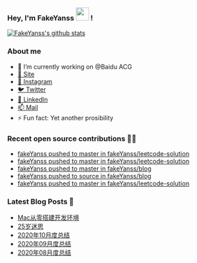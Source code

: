 ### Hey, I'm FakeYanss <img src="https://media.giphy.com/media/hvRJCLFzcasrR4ia7z/giphy.gif" width="30px"> !

[![FakeYanss's github stats](https://github-readme-stats.vercel.app/api?username=fakeyanss)](https://github.com/fakeyanss)

### About me
- 🔭 I’m currently working on @Baidu ACG
- [🦓 Site](https://foreti.me)
- [📸 Instagram](https://www.instagram.com/fakeyanss/)
- [🐦 Twitter](https://twitter.com/fakeYanss)
- [💼 LinkedIn](https://www.linkedin.com/in/foretime) 
- [📫 Mail](mailto:yanshisangc@gmail.com)
- ⚡ Fun fact: Yet another prosibility

### Recent open source contributions 👨‍💻

<!-- GITHUB:START -->
- [fakeYanss pushed to master in fakeYanss/leetcode-solution](https://github.com/fakeYanss/leetcode-solution/compare/2fb2a8790f...534de5402d)
- [fakeYanss pushed to master in fakeYanss/leetcode-solution](https://github.com/fakeYanss/leetcode-solution/compare/efa552e890...2fb2a8790f)
- [fakeYanss pushed to master in fakeYanss/blog](https://github.com/fakeYanss/blog/compare/a9086ba6cd...b145a4be89)
- [fakeYanss pushed to source in fakeYanss/blog](https://github.com/fakeYanss/blog/compare/1792ce112f...2553080074)
- [fakeYanss pushed to master in fakeYanss/leetcode-solution](https://github.com/fakeYanss/leetcode-solution/compare/59a0fe08a4...efa552e890)
<!-- GITHUB:END -->

### Latest Blog Posts 📕
<!-- BLOG:START -->
- [Mac从零搭建开发环境](https://foreti.me/blog/2021/03/14/setup-env-on-mac/)
- [25岁迷思](https://foreti.me/blog/2021/01/09/thinking-at-25-years-old/)
- [2020年10月度总结](https://foreti.me/blog/2020/10/28/2020-10-review/)
- [2020年09月度总结](https://foreti.me/blog/2020/10/28/2020-09-review/)
- [2020年08月度总结](https://foreti.me/blog/2020/09/05/2020-08-review/)
<!-- BLOG:END -->
